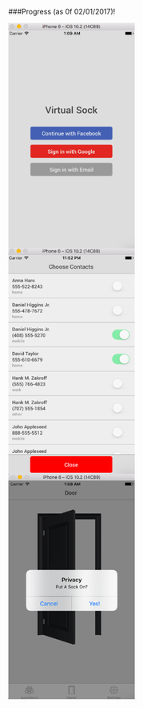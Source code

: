 
###Progress (as 0f 02/01/2017)!

<p align='center'>
<img src="https://github.com/christiancasal/vSock/blob/master/stills/ss3.png" align="left" height="450" width="253" />
<img src="https://github.com/christiancasal/vSock/blob/master/stills/ss2.png" align="left" height="450" width="253" />
<img src="https://github.com/christiancasal/vSock/blob/master/stills/ss1.png" align="left" height="450" width="253" />
</p>
